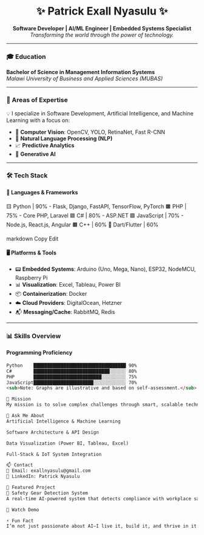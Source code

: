 <h1 align="center">✨ Patrick Exall Nyasulu ✨</h1>

<p align="center">
  <strong>Software Developer | AI/ML Engineer | Embedded Systems Specialist</strong><br>
  <em>Transforming the world through the power of technology.</em>
</p>

---

### 🎓 Education

**Bachelor of Science in Management Information Systems**  
*Malawi University of Business and Applied Sciences (MUBAS)*

---

### 🌱 Areas of Expertise

💡 I specialize in Software Development, Artificial Intelligence, and Machine Learning with a focus on:

- 🤖 **Computer Vision**: OpenCV, YOLO, RetinaNet, Fast R-CNN  
- 🧠 **Natural Language Processing (NLP)**  
- 📈 **Predictive Analytics**  
- 🎨 **Generative AI**

---

### 🛠️ Tech Stack

#### 🧠 Languages & Frameworks

🟨 Python | 90% - Flask, Django, FastAPI, TensorFlow, PyTorch
🟧 PHP | 75% - Core PHP, Laravel
🟦 C# | 80% - ASP.NET
🟩 JavaScript | 70% - Node.js, React.js, Angular
🟫 C++ | 60%
🎯 Dart/Flutter | 60%

markdown
Copy
Edit

#### 🖥️ Platforms & Tools

- 📟 **Embedded Systems**: Arduino (Uno, Mega, Nano), ESP32, NodeMCU, Raspberry Pi  
- 📊 **Visualization**: Excel, Tableau, Power BI  
- 📦 **Containerization**: Docker  
- ☁️ **Cloud Providers**: DigitalOcean, Hetzner  
- 📬 **Messaging/Cache**: RabbitMQ, Redis

---

### 📊 Skills Overview

#### Programming Proficiency

```md
Python    ██████████████████████████████████ 90%
C#        ████████████████████████████░░░░░░ 80%
PHP       █████████████████████████░░░░░░░░░ 75%
JavaScript██████████████████████░░░░░░░░░░░░ 70%
<sub>Note: Graphs are illustrative and based on self-assessment.</sub>

🎯 Mission
My mission is to solve complex challenges through smart, scalable technology and make AI accessible, impactful, and responsible.

💬 Ask Me About
Artificial Intelligence & Machine Learning

Software Architecture & API Design

Data Visualization (Power BI, Tableau, Excel)

Full-Stack & IoT System Integration

📫 Contact
📧 Email: exallnyasulu@gmail.com
🔗 LinkedIn: Patrick Nyasulu

🚀 Featured Project
🦺 Safety Gear Detection System
A real-time AI-powered system that detects compliance with workplace safety gear policies using computer vision.

🔗 Watch Demo

⚡ Fun Fact
I’m not just passionate about AI—I live it, build it, and thrive in it. Always hungry to innovate.
